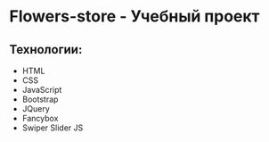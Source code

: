 # Flowers-store - Учебный проект

## Технологии:
- HTML
- CSS
- JavaScript
- Bootstrap
- JQuery
- Fancybox
- Swiper Slider JS
